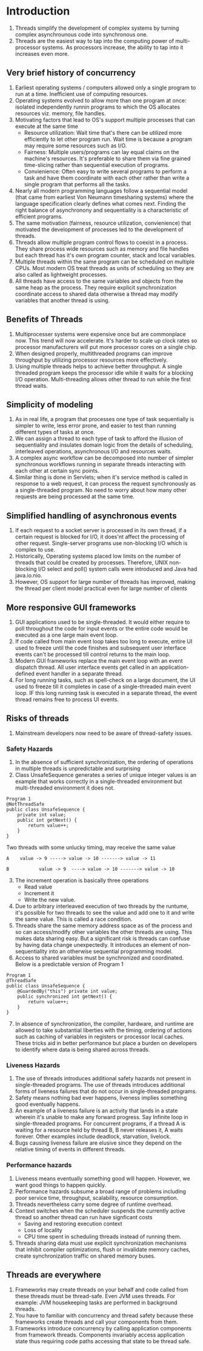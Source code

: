 # Introduction

1. Threads simplify the development of complex systems by turning complex asynchrounous code into synchronous one. 
2. Threads are the easiest way to tap into the computing power of multi-processor systems. As processors increase, the ability to tap into it increases even more.

## Very brief history of concurrency
1. Earliest operating systems / computers allowed only a single program to run at a time. Inefficient use of computing resources. 
2. Operating systems evolved to allow more than one program at once: isolated independently runnin programs to which the OS allocates resources viz. memory, file handles. 
3. Motivating factors that lead to OS's support multiple processes that can execute at the same time
    - Resource utilization: Wait time that's there can be utilized more efficiently to let other program run. Wait time is because a program may require some resources such as I/O. 
    - Fairness: Multiple users/programs can lay equal claims on the machine's resources. It's preferable to share them via fine grained time-slicing rather than sequential execution of programs. 
    - Convienience: Often easy to write several programs to perform a task and have them coordinate with each other rather than write a single program that performs all the tasks. 
4. Nearly all modern programming languages follow a sequential model (that came from earliest Von Neumann timesharing systems) where the language specification clearly defines what comes next. Finding the right balance of asynchronony and sequentiality is a characteristic of efficient programs. 
5. The same motivation (fairness, resource utilization, convienience) that motivated the development of processes led to the development of threads. 
6. Threads allow multiple program control flows to coexist in a process. They share process wide resources such as memory and file handles but each thread has it's own program counter, stack and local variables.
7. Multiple threads within the same program can be scheduled on multiple CPUs. Most modern OS treat threads as units of scheduling so they are also called as lightweight processes. 
8. All threads have access to the same variables and objects from the same heap as the process. They require explicit synchronization coordinate access to shared data otherwise a thread may modify variables that another thread is using.

## Benefits of Threads
1. Multiprocesser systems were expensive once but are commonplace now. This trend will now accelerate. It's harder to scale up clock rates so processor manufacturers will put more processor cores on a single chip.
2. When designed properly, multithreaded programs can improve throughput by utilizing processor resources more effectively.
3. Using multiple threads helps to achieve better throughput. A single threaded program  keeps the processor idle while it waits for a blocking I/O operation. Multi-threading allows other thread to run while the first thread waits.

## Simplicity of modeling
1. As in real life, a program that processes one type of task sequentially is simpler to write, less error prone, and easier to test than running different types of tasks at once. 
2. We can assign a thread to each type of task to afford the illusion of sequentiality and insulates domain logic from the details of scheduling, interleaved operations, asynchronous I/O and resources waits.
3. A complex async workflow can be decomposed into number of simpler synchronous workflows running in separate threads interacting with each other at certain sync points.
4. Similar thing is done in Servlets; when it's service method is called in response to a web request, it can process the request synchronously as a single-threaded program. No need to worry about how many other requests are being processed at the same time.

## Simplified handling of asynchronous events
1. If each request to a socket server is processed in its own thread, if a certain request is blocked for I/O, it does'nt affect the processing of other request. Single-server programs use non-blocking I/O which is complex to use. 
2. Historically, Operating systems placed low limits on the number of threads that could be created by processes. Therefore, UNIX non-blocking I/O select and poll() system calls were introduced and Java had java.io.nio. 
3. However, OS support for large number of threads has improved, making the thread per client model practical even for large number of clients

## More responsive GUI frameworks
1. GUI applications used to be single-threaded. It would either require to poll throughout the code for input events or the entire code would be executed as a one large main event loop.
2. If code called from main event loop takes too long to execute, entire UI used to freeze until the code finishes and subsequent user interface events can't be processed till control returns to the main loop.
3. Modern GUI frameworks replace the main event loop with an event dispatch thread. All user interface events get called in an application-defined event handler in a separate thread.
4. For long running tasks, such as spell-check on a large document, the UI used to freeze till it completes in case of a single-threaded main event loop. IF this long running task is executed in a separate thread, the event thread remains free to process UI events. 

## Risks of threads
1. Mainstream developers now need to be aware of thread-safety issues.

### Safety Hazards
1. In the absence of sufficient synchronization, the ordering of operations in multiple threads is unpredictable and surprising
2. Class UnsafeSequence generates a series of unique integer values is an example that works correctly in a single-threaded environment but multi-threaded environment it does not.
```
Program 1
@NotThreadSafe
public class UnsafeSequence {
    private int value;
    public int getNext() {
        return value++;
    }
}
```
Two threads with some unlucky timing, may receive the same value
```
A    value -> 9 -----> value -> 10 -------> value -> 11

B           value -> 9  ----> value -> 10 -------> value -> 10
```
3. The increment operation is basically three operations
    - Read value
    - Increment it
    - Write the new value.
4. Due to arbitrary interleaved execution of two threads by the runtume, it's possible for two threads to see the value and add one to it and write the same value. This is called a race condition.
5. Threads share the same memory address space as of the process and so can access/modify other variables the other threads are using. This makes data sharing easy. But a significant risk is threads can confuse by having data change unexpectedly. It introduces an element of non-sequentiality into an otherwise sequential programming model. 
6. Access to shared variables must be synchronized and coordinated. Below is a predictable version of Program 1
```
Program 1
@ThreadSafe
public class UnsafeSequence {
    @GuardedBy("this") private int value;
    public synchronized int getNext() {
        return value++;
    }
}
```
7. In absence of synchronization, the compiler, hardware, and runtime are allowed to take substantial liberties with the timing, ordering of actions such as caching of variables in registers or processor local caches. These tricks aid in better performance but place a burden on developers to identify where data is being shared across threads. 

### Liveness Hazards
1. The use of threads introduces additional safety hazards not present in single-threaded programs. The use of threads introduces additional forms of liveness failures that do not occur in single-threaded programs.
2. Safety means nothing bad ever happens, liveness implies something good eventually happens. 
3. An example of a liveness failure is an activity that lands in a state wherein it's unable to make any forward progress. Say Infinite loop in single-threaded programs. For concurrent programs, if a thread A is waiting for a resource held by thread B, B never releases it, A waits forever. Other examples include deadlock, starvation, livelock. 
4. Bugs causing liveness failure are elusive since they depend on the relative timing of events in different threads. 

### Performance hazards
1. Liveness means eventually something good will happen. However, we want good things to happen quickly.
2. Performance hazards subsume a broad range of problems including poor service time, throughput, scalability, resource consumption. 
3. Threads nevertheless carry some degree of runtime overhead. 
4. Context switches when the scheduler suspends the currently active thread so another thread can run have signficant costs
    - Saving and restoring execution context
    - Loss of locality
    - CPU time spent in scheduling threads instead of running them.
5. Threads sharing data must use explicit synchronization mechanisms that inhibit compiler optimizations, flush or invalidate memory caches, create synchronization traffic on shared memory buses. 

## Threads are everywhere
1. Frameworks may create threads on your behalf and code called from these threads must be thread-safe. Even JVM uses threads. For example: JVM housekeeping tasks are performed in background threads.
2. You have to familiar with concurrency and thread safety because these frameworks create threads and call your components from them. 
3. Frameworks introduce concurrency by calling application components from framework threads. Components invariably access application state thus requiring code paths accessing that state to be thread safe.